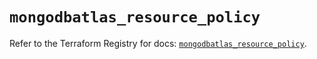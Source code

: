 # `mongodbatlas_resource_policy`

Refer to the Terraform Registry for docs: [`mongodbatlas_resource_policy`](https://registry.terraform.io/providers/mongodb/mongodbatlas/1.35.0/docs/resources/resource_policy).
